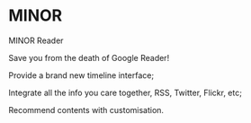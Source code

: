 MINOR
=====

MINOR Reader

Save you from the death of Google Reader!

Provide a brand new timeline interface;

Integrate all the info you care together, RSS, Twitter, Flickr, etc;

Recommend contents with customisation.
